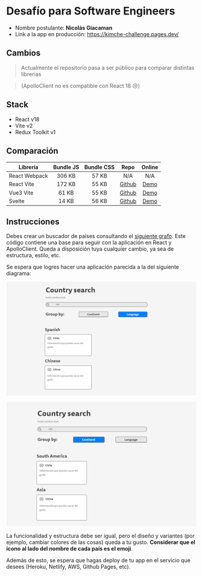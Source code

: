 # Desafío para Software Engineers

- Nombre postulante: **Nicolás Giacaman**
- Link a la app en producción: https://kimche-challenge.pages.dev/

## Cambios

> Actualmente el repositorio pasa a ser público para comparar distintas librerias

> (ApolloClient no es compatible con React 18 😢)

## Stack

- React v18
- Vite v2
- Redux Toolkit v1

## Comparación

| Librería      | Bundle JS | Bundle CSS |     Repo     |   Online   |
|---------------|:---------:|:----------:|:------------:|:----------:|
| React Webpack |   306 KB  |    57 KB   |      N/A     |     N/A    |
| React Vite    |   172 KB  |    55 KB   | [Github][g1] | [Demo][d1] |
| Vue3 Vite     |   61 KB   |    55 KB   | [Github][g2] | [Demo][d2] |
| Svelte        |   14 KB   |    56 KB   | [Github][g3] | [Demo][d3] |

[g1]: https://github.com/nicolasegp/kimche-challenge
[g2]: https://github.com/nicolasegp/kimche-challenge-vue
[g3]: https://github.com/nicolasegp/kimche-challenge-svelte

[d1]: https://kimche-challenge.pages.dev/
[d2]: https://kimche-challenge-vue.pages.dev/
[d3]: https://kimche-challenge-svelte.pages.dev/

## Instrucciones

Debes crear un buscador de países consultando el [siguiente grafo](https://countries.trevorblades.com/). Este código contiene una base para seguir con la aplicación en React y ApolloClient. Queda a disposición tuya cualquier cambio, ya sea de estructura, estilo, etc.

Se espera que logres hacer una aplicación parecida a la del siguiente diagrama:

![image1](challenge/1.png)

![image2](challenge/2.png)

La funcionalidad y estructura debe ser igual, pero el diseño y variantes (por ejemplo, cambiar colores de las cosas) queda a tu gusto. **Considerar que el ícono al lado del nombre de cada país es el emoji**.

Además de esto, se espera que hagas deploy de tu app en el servicio que desees (Heroku, Netlify, AWS, Github Pages, etc).
